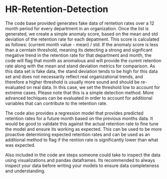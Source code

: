 # HR-Retention-Detection
The code base provided generates fake data of rentetion rates over a 12 month period for every department in an organization. 
Once the list is generated, we create a simple anomaly score, based on the mean and std deviation of the retention rate for each depatment. This score is calculated as follows: (current month value - mean) / std. If the anomaly score is less than a cerntain threshold, meaning its detecting a strong and signficant megative trend in the retention rate for that department and month, the code will flag that month as anomalous and will provide the curent retention rate along with the mean and stand deviation metrics for comparison. As this data set is fake data, the stand deviation tends to be high for this data set and does not necessarily reflect real organizational trends, and therefore a higher threshold is usually more sound and should be re-evaluated on real data. In this case, we set the threshold low to account for extreme cases. Please note that this is a simple detection method. More advanced techiques can be evaluated in order to account for additional variables that can contribute to the retention rate. 

The code also provides a regression model that provides predicted retention rates for a future month based on the previous months data. It would be good to validate this against the actual retention rate to fine tune the model and ensure its working as expected. This can be used to be more proactive determining expected retention rates and can be used as an additional method to flag if the rention rate is significantly lower than what was expected. 


Also included in the code are steps someone could take to inspect the data using visualizations and pandas dataframes. Its recommended to always inspect your data before writing your models to ensure data completeness and understanding. 
